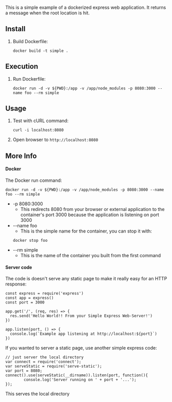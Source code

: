 This is a simple example of a dockerized express web application.  It returns a message when the root location is hit.  
## Install

1. Build Dockerfile:
   ```
   docker build -t simple .
   ```
   
## Execution
1. Run Dockerfile:
   ```
   docker run -d -v ${PWD}:/app -v /app/node_modules -p 8080:3000 --name foo --rm simple
   ```
   
## Usage
1. Test with cURL command:
   ```
   curl -i localhost:8080
   ```
1. Open browser to `http://localhost:8080`


## More Info
#### Docker
The Docker run command:
```
docker run -d -v ${PWD}:/app -v /app/node_modules -p 8080:3000 --name foo --rm simple
```
* -p 8080:3000
   * This redirects 8080 from your browser or external application to the container's port 3000 because the application is listening on port 3000
* --name foo
   * This is the simple name for the container, you can stop it with:
   ```
   docker stop foo
   ```
* --rm simple
   * This is the name of the container you built from the first command


#### Server code
The code is doesn't serve any static page to make it really easy for an HTTP response:
```
const express = require('express')
const app = express()
const port = 3000

app.get('/', (req, res) => {
  res.send('Hello World!! From your Simple Express Web-Server!')
})

app.listen(port, () => {
  console.log(`Example app listening at http://localhost:${port}`)
})
```

If you wanted to server a static page, use another simple express code:
```
// just server the local directory
var connect = require('connect');
var serveStatic = require('serve-static');
var port = 8080;
connect().use(serveStatic(__dirname)).listen(port, function(){
        console.log('Server running on ' + port + '...');
});
```
This serves the local directory 

